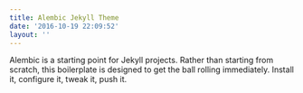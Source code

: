 ```yaml
---
title: Alembic Jekyll Theme
date: '2016-10-19 22:09:52'
layout: ''
---
```

Alembic is a starting point for Jekyll projects. Rather than starting from scratch, this boilerplate is designed to get the ball rolling immediately. Install it, configure it, tweak it, push it.